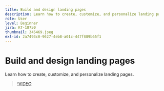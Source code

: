 ```yaml
---
title: Build and design landing pages
description: Learn how to create, customize, and personalize landing pages.
role: User
level: Beginner
jira: KT-10750
thumbnail: 345469.jpeg
exl-id: 2a7493c0-9627-4eb8-a01c-447f889b65f1
---
```

# Build and design landing pages

Learn how to create, customize, and personalize landing pages.

>[!VIDEO](https://video.tv.adobe.com/v/345469/?quality=12&learn=on)
